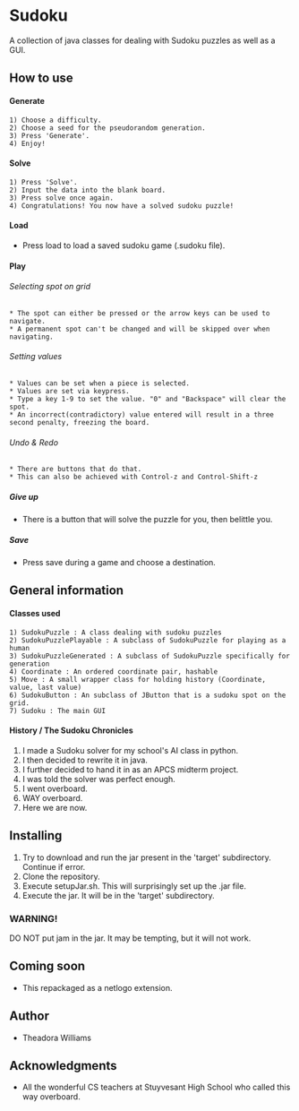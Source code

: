 # Sudoku
A collection of java classes for dealing with Sudoku puzzles as well as a GUI.
## How to use

#### Generate
    1) Choose a difficulty.
    2) Choose a seed for the pseudorandom generation.
    3) Press 'Generate'.
    4) Enjoy!

#### Solve
    1) Press 'Solve'.
    2) Input the data into the blank board.
    3) Press solve once again.
    4) Congratulations! You now have a solved sudoku puzzle!
	
#### Load
* Press load to load a saved sudoku game (.sudoku file).   
 
#### Play

###### Selecting spot on grid
	* The spot can either be pressed or the arrow keys can be used to navigate.
	* A permanent spot can't be changed and will be skipped over when navigating.
	
###### Setting values
	* Values can be set when a piece is selected.	 
	* Values are set via keypress.
    * Type a key 1-9 to set the value. "0" and "Backspace" will clear the spot.
    * An incorrect(contradictory) value entered will result in a three second penalty, freezing the board.
	
###### Undo & Redo
	* There are buttons that do that.
	* This can also be achieved with Control-z and Control-Shift-z
	
##### Give up
* There is a button that will solve the puzzle for you, then belittle you.
	  
##### Save
* Press save during a game and choose a destination.

## General information

#### Classes used
    1) SudokuPuzzle : A class dealing with sudoku puzzles
    2) SudokuPuzzlePlayable : A subclass of SudokuPuzzle for playing as a human
    3) SudokuPuzzleGenerated : A subclass of SudokuPuzzle specifically for generation
    4) Coordinate : An ordered coordinate pair, hashable
    5) Move : A small wrapper class for holding history (Coordinate, value, last value)
    6) SudokuButton : An subclass of JButton that is a sudoku spot on the grid.
    7) Sudoku : The main GUI
       
#### History / The Sudoku Chronicles
1) I made a Sudoku solver for my school's AI class in python.
2) I then decided to rewrite it in java.
3) I further decided to hand it in as an APCS midterm project.
4) I was told the solver was perfect enough.
5) I went overboard.
6) WAY overboard.
7) Here we are now.

## Installing
1) Try to download and run the jar present in the 'target' subdirectory. Continue if error.
2) Clone the repository.
3) Execute setupJar.sh. This will surprisingly set up the .jar file.
4) Execute the jar. It will be in the 'target' subdirectory.
### WARNING!
DO NOT put jam in the jar. It may be tempting, but it will not work.

## Coming soon
* This repackaged as a netlogo extension.
## Author
* Theadora Williams

## Acknowledgments
* All the wonderful CS teachers at Stuyvesant High School who called this way overboard.
     
        
